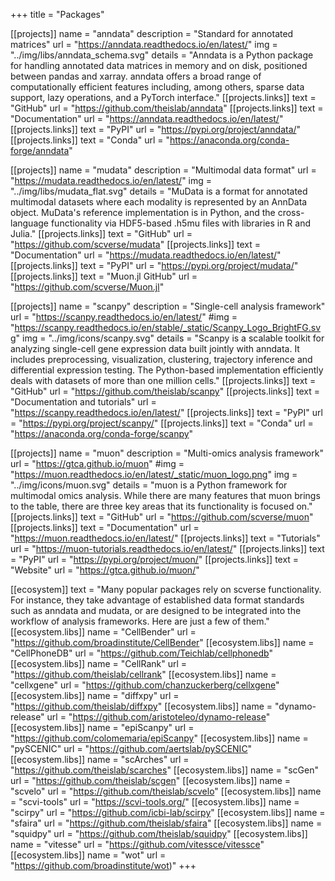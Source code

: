+++
title = "Packages"

[[projects]]
	name = "anndata"
	description = "Standard for annotated matrices"
	url = "https://anndata.readthedocs.io/en/latest/"
	img = "../img/libs/anndata_schema.svg"
	details = "Anndata is a Python package for handling annotated data matrices in memory and on disk, positioned between pandas and xarray. anndata offers a broad range of computationally efficient features including, among others, sparse data support, lazy operations, and a PyTorch interface."
	[[projects.links]]
	text = "GitHub"
	url = "https://github.com/theislab/anndata"
	[[projects.links]]
	text = "Documentation"
	url = "https://anndata.readthedocs.io/en/latest/"
	[[projects.links]]
	text = "PyPI"
	url = "https://pypi.org/project/anndata/"
	[[projects.links]]
	text = "Conda"
	url = "https://anaconda.org/conda-forge/anndata" 

[[projects]]
	name = "mudata"
	description = "Multimodal data format"
	url = "https://mudata.readthedocs.io/en/latest/"
	img = "../img/libs/mudata_flat.svg"
	details = "MuData is a format for annotated multimodal datasets where each modality is represented by an AnnData object. MuData's reference implementation is in Python, and the cross-language functionality via HDF5-based .h5mu files with libraries in R and Julia."
	[[projects.links]]
	text = "GitHub"
	url = "https://github.com/scverse/mudata"
	[[projects.links]]
	text = "Documentation"
	url = "https://mudata.readthedocs.io/en/latest/"
	[[projects.links]]
	text = "PyPI"
	url = "https://pypi.org/project/mudata/"
	[[projects.links]]
	text = "Muon.jl GitHub"
	url = "https://github.com/scverse/Muon.jl"

[[projects]]
	name = "scanpy"
	description = "Single-cell analysis framework"
	url = "https://scanpy.readthedocs.io/en/latest/"
	#img = "https://scanpy.readthedocs.io/en/stable/_static/Scanpy_Logo_BrightFG.svg"
	img = "../img/icons/scanpy.svg"
	details = "Scanpy is a scalable toolkit for analyzing single-cell gene expression data built jointly with anndata. It includes preprocessing, visualization, clustering, trajectory inference and differential expression testing. The Python-based implementation efficiently deals with datasets of more than one million cells."
	[[projects.links]]
	text = "GitHub"
	url = "https://github.com/theislab/scanpy"
	[[projects.links]]
	text = "Documentation and tutorials"
	url = "https://scanpy.readthedocs.io/en/latest/"
	[[projects.links]]
	text = "PyPI"
	url = "https://pypi.org/project/scanpy/"
	[[projects.links]]
	text = "Conda"
	url = "https://anaconda.org/conda-forge/scanpy" 

[[projects]]
	name = "muon"
	description = "Multi-omics analysis framework"
	url = "https://gtca.github.io/muon"
	#img = "https://muon.readthedocs.io/en/latest/_static/muon_logo.png"
	img = "../img/icons/muon.svg"
	details = "muon is a Python framework for multimodal omics analysis. While there are many features that muon brings to the table, there are three key areas that its functionality is focused on."
	[[projects.links]]
	text = "GitHub"
	url = "https://github.com/scverse/muon"
	[[projects.links]]
	text = "Documentation"
	url = "https://muon.readthedocs.io/en/latest/"
	[[projects.links]]
	text = "Tutorials"
	url = "https://muon-tutorials.readthedocs.io/en/latest/"
	[[projects.links]]
	text = "PyPI"
	url = "https://pypi.org/project/muon/"
	[[projects.links]]
	text = "Website"
	url = "https://gtca.github.io/muon/"


[[ecosystem]]
	text = "Many popular packages rely on scverse functionality. For instance, they take advantage of established data format standards such as anndata and mudata, or are designed to be integrated into the workflow of analysis frameworks. Here are just a few of them."
	[[ecosystem.libs]]
	name = "CellBender"
	url = "https://github.com/broadinstitute/CellBender"
	[[ecosystem.libs]]
	name = "CellPhoneDB"
	url = "https://github.com/Teichlab/cellphonedb" 
	[[ecosystem.libs]]
	name = "CellRank"
	url = "https://github.com/theislab/cellrank" 
	[[ecosystem.libs]]
	name = "cellxgene"
	url = "https://github.com/chanzuckerberg/cellxgene" 
	[[ecosystem.libs]]
	name = "diffxpy"
	url = "https://github.com/theislab/diffxpy" 
	[[ecosystem.libs]]
	name = "dynamo-release"
	url = "https://github.com/aristoteleo/dynamo-release" 
	[[ecosystem.libs]]
	name = "epiScanpy"
	url = "https://github.com/colomemaria/epiScanpy" 
	[[ecosystem.libs]]
	name = "pySCENIC"
	url = "https://github.com/aertslab/pySCENIC" 
	[[ecosystem.libs]]
	name = "scArches"
	url = "https://github.com/theislab/scarches" 
	[[ecosystem.libs]]
	name = "scGen"
	url = "https://github.com/theislab/scgen" 
	[[ecosystem.libs]]
	name = "scvelo"
	url = "https://github.com/theislab/scvelo" 
	[[ecosystem.libs]]
	name = "scvi-tools"
	url = "https://scvi-tools.org/" 
	[[ecosystem.libs]]
	name = "scirpy"
	url = "https://github.com/icbi-lab/scirpy" 
	[[ecosystem.libs]]
	name = "sfaira"
	url = "https://github.com/theislab/sfaira" 
	[[ecosystem.libs]]
	name = "squidpy"
	url = "https://github.com/theislab/squidpy" 
	[[ecosystem.libs]]
	name = "vitesse"
	url = "https://github.com/vitessce/vitessce" 
	[[ecosystem.libs]]
	name = "wot"
	url = "https://github.com/broadinstitute/wot)"
+++


